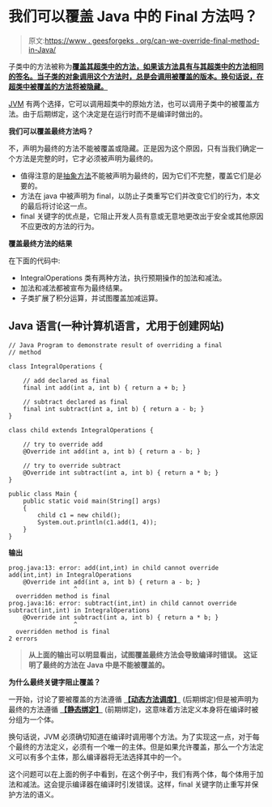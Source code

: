# 我们可以覆盖 Java 中的 Final 方法吗？

> 原文:[https://www . geesforgeks . org/can-we-override-final-method-in-Java/](https://www.geeksforgeeks.org/can-we-override-final-method-in-java/)

子类中的方法被称为[**覆盖其超类中的方法，如果该方法具有与其超类中的方法相同的签名。当子类的对象调用这个方法时，总是会调用被覆盖的版本。换句话说，在超类中被覆盖的方法将被隐藏。**](https://www.geeksforgeeks.org/overriding-in-java/)

[JVM](https://www.geeksforgeeks.org/jvm-works-jvm-architecture/) 有两个选择，它可以调用超类中的原始方法，也可以调用子类中的被覆盖方法。由于后期绑定，这个决定是在运行时而不是编译时做出的。

**我们可以覆盖最终方法吗？**

不，声明为最终的方法不能被覆盖或隐藏。正是因为这个原因，只有当我们确定一个方法是完整的时，它才必须被声明为最终的。

*   值得注意的是[抽象方法](https://www.geeksforgeeks.org/abstract-methods-in-java-with-examples/)不能被声明为最终的，因为它们不完整，覆盖它们是必要的。
*   方法在 java 中被声明为 final，以防止子类重写它们并改变它们的行为，本文的最后将讨论这一点。
*   final 关键字的优点是，它阻止开发人员有意或无意地更改出于安全或其他原因不应更改的方法的行为。

**覆盖最终方法的结果**

在下面的代码中:

*   IntegralOperations 类有两种方法，执行预期操作的加法和减法。
*   加法和减法都被宣布为最终结果。
*   子类扩展了积分运算，并试图覆盖加减运算。

## Java 语言(一种计算机语言，尤用于创建网站)

```
// Java Program to demonstrate result of overriding a final
// method

class IntegralOperations {

    // add declared as final
    final int add(int a, int b) { return a + b; }

    // subtract declared as final
    final int subtract(int a, int b) { return a - b; }
}

class child extends IntegralOperations {

    // try to override add
    @Override int add(int a, int b) { return a - b; }

    // try to override subtract
    @Override int subtract(int a, int b) { return a * b; }
}

public class Main {
    public static void main(String[] args)
    {
        child c1 = new child();
        System.out.println(c1.add(1, 4));
    }
}
```

**输出**

```
prog.java:13: error: add(int,int) in child cannot override add(int,int) in IntegralOperations
    @Override int add(int a, int b) { return a - b; }
                  ^
  overridden method is final
prog.java:16: error: subtract(int,int) in child cannot override subtract(int,int) in IntegralOperations
    @Override int subtract(int a, int b) { return a * b; }
                  ^
  overridden method is final
2 errors
```

> **从上面的输出可以明显看出，试图覆盖最终方法会导致编译时错误。**
> **这证明了最终的方法在 Java 中是不能被覆盖的。**

**为什么最终关键字阻止覆盖？**

一开始，讨论了要被覆盖的方法遵循 [**【动态方法调度】**](https://www.geeksforgeeks.org/dynamic-method-dispatch-runtime-polymorphism-java/) (后期绑定)但是被声明为最终的方法遵循 [**【静态绑定】**](https://www.geeksforgeeks.org/static-vs-dynamic-binding-in-java/#:~:text=Static%20Binding%3A%20The%20binding%20which,is%20done%20at%20compile%2Dtime%20.) (前期绑定)，这意味着方法定义本身将在编译时被分组为一个体。

换句话说，JVM 必须确切知道在编译时调用哪个方法。为了实现这一点，对于每个最终的方法定义，必须有一个唯一的主体。但是如果允许覆盖，那么一个方法定义可以有多个主体，那么编译器将无法选择其中的一个。

这个问题可以在上面的例子中看到，在这个例子中，我们有两个体，每个体用于加法和减法。这会提示编译器在编译时引发错误。这样，final 关键字防止重写并保护方法的语义。